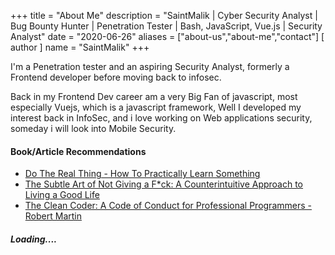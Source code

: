 +++
title = "About Me"
description = "SaintMalik | Cyber Security Analyst | Bug Bounty Hunter | Penetration Tester | Bash, JavaScript, Vue.js | Security Analyst"
date = "2020-06-26"
aliases = ["about-us","about-me","contact"]
[ author ]
  name = "SaintMalik"
+++


I'm a Penetration tester and an aspiring Security Analyst, formerly a Frontend developer before moving back to infosec.

Back in my Frontend Dev career am a very Big Fan of javascript, most especially Vuejs, which is a javascript framework, Well I developed my interest back in InfoSec, and i love working on Web applications security, someday i will look into Mobile Security.

#### Book/Article Recommendations
- [Do The Real Thing - How To Practically Learn Something](https://www.scotthyoung.com/blog/2020/0504/do-the-real-thing)
- [The Subtle Art of Not Giving a F*ck: A Counterintuitive Approach to Living a Good Life](https://www.amazon.com/Subtle-Art-Not-Giving-Counterintuitive/dp/0062457713)
- [The Clean Coder: A Code of Conduct for Professional Programmers - Robert Martin](https://www.amazon.com/Clean-Coder-Conduct-Professional-Programmers/dp/013708107)

<!-- - [Computer Science Distilled: Learn The Art Of Solving Computational Problems - Wladston Ferreira Filho](https://www.amazon.com/Computer-Science-Distilled-Computational-Problems/dp/0997316020) -->

##### Loading....
